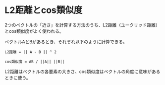 # L2距離とcos類似度

2つのベクトルの「近さ」を計算する方法のうち、L2距離（ユークリッド距離）とcos類似度がよく使われる。

ベクトルAとBがあるとき、それぞれ以下のように計算できる。

```
L2距離 = || A - B || ^ 2

cos類似度 = AB / ||A|| ||B||
```

L2距離はベクトルの各要素の大きさ、cos類似度はベクトルの角度に意味があるときに使う。
